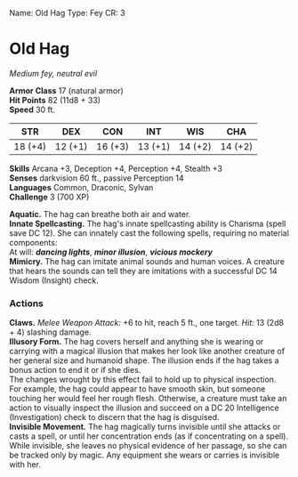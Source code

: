 Name: Old Hag
Type: Fey
CR: 3

# Old Hag 
_Medium fey, neutral evil_

**Armor Class** 17 (natural armor)    
**Hit Points** 82 (11d8 + 33)    
**Speed** 30 ft. 

| STR     | DEX     | CON     | INT     | WIS     | CHA     |
|---------|---------|---------|---------|---------|---------|
| 18 (+4) | 12 (+1) | 16 (+3) | 13 (+1) | 14 (+2) | 14 (+2) |

**Skills** Arcana +3, Deception +4, Perception +4, Stealth +3    
**Senses** darkvision 60 ft., passive Perception 14    
**Languages** Common, Draconic, Sylvan    
**Challenge** 3 (700 XP)  

**Aquatic.** The hag can breathe both air and water.    
**Innate Spellcasting.** The hag's innate spellcasting ability is Charisma (spell save DC 12). She can innately cast the following spells, requiring no material components:    
At will: **_dancing lights_**, **_minor illusion_**, **_vicious mockery_**    
**Mimicry.** The hag can imitate animal sounds and human voices. A creature that hears the sounds can tell they are imitations with a successful DC 14 Wisdom (Insight) check. 

### Actions    
**Claws.** _Melee Weapon Attack:_ +6 to hit, reach 5 ft., one target. _Hit:_ 13 (2d8 + 4) slashing damage.    
**Illusory Form.** The hag covers herself and anything she is wearing or carrying with a magical illusion that makes her look like another creature of her general size and humanoid shape. The illusion ends if the hag takes a bonus action to end it or if she dies.    
The changes wrought by this effect fail to hold up to physical inspection. For example, the hag could appear to have smooth skin, but someone touching her would feel her rough flesh. Otherwise, a creature must take an action to visually inspect the illusion and succeed on a DC 20 Intelligence (Investigation) check to discern that the hag is disguised.    
**Invisible Movement.** The hag magically turns invisible until she attacks or casts a spell, or until her concentration ends (as if concentrating on a spell). While invisible, she leaves no physical evidence of her passage, so she can be tracked only by magic. Any equipment she wears or carries is invisible with her.